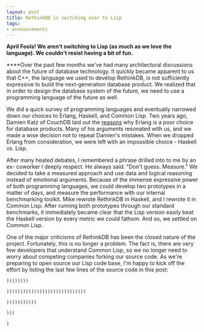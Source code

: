 ```yaml
---
layout: post
title: RethinkDB is switching over to Lisp
tags:
- announcements
--- 
```


**April Fools! We aren't switching to Lisp (as much as we love the language). We couldn't resist having a bit of fun.**

****Over the past few months we've had many architectural discussions about the
future of database technology. It quickly became apparent to us that C++, the
language we used to develop RethinkDB, is not sufficiently expressive to build
the next-generation database product. We realized that in order to design the
database system of the future, we need to use a programming language of the
future as well.

We did a quick survey of programming languages and eventually narrowed down
our choices to Erlang, Haskell, and Common Lisp. Two years ago, Damien Katz of
CouchDB laid out the
[reasons](http://damienkatz.net/2008/04/couchdb_language_change.html) why
Erlang is a poor choice for database products. Many of his arguments resonated
with us, and we made a wise decision not to repeat Damien's mistakes. When we
dropped Erlang from consideration, we were left with an impossible choice -
Haskell vs. Lisp.

After many heated debates, I remembered a phrase drilled into to me by an ex-
coworker I deeply respect. He always said: "Don't guess. Measure." We decided
to take a measured approach and use data and logical reasoning instead of
emotional arguments. Because of the immense expressive power of both
programming languages, we could develop two prototypes in a matter of days,
and measure the performance with our internal benchmarking toolkit. Mike
rewrote RethinkDB in Haskell, and I rewrote it in Common Lisp. After running
both prototypes through our standard benchmarks, it immediately became clear
that the Lisp version easily beat the Haskell version by every metric we could
fathom. And so, we settled on Common Lisp.

One of the major criticisms of RethinkDB has been the closed nature of the
project. Fortunately, this is no longer a problem. The fact is, there are very
few developers that understand Common Lisp, so we no longer need to worry
about competing companies forking our source code. As we're preparing to open
source our Lisp code base, I'm happy to kick off the effort by listing the
last few lines of the source code in this post:

`))))))))`

`)))))))))))))))))))))))))))))`

`)))))))))))`

`)))`

`) `

